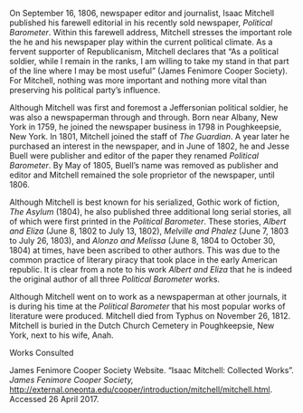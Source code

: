 On September 16, 1806, newspaper editor and journalist, Isaac Mitchell
published his farewell editorial in his recently sold newspaper,
*Political Barometer*. Within this farewell address, Mitchell stresses
the important role the he and his newspaper play within the current
political climate. As a fervent supporter of Republicanism, Mitchell
declares that “As a political soldier, while I remain in the ranks, I am
willing to take my stand in that part of the line where I may be most
useful” (James Fenimore Cooper Society). For Mitchell, nothing was more
important and nothing more vital than preserving his political party’s
influence.

Although Mitchell was first and foremost a Jeffersonian political
soldier, he was also a newspaperman through and through. Born near
Albany, New York in 1759, he joined the newspaper business in 1798 in
Poughkeepsie, New York. In 1801, Mitchell joined the staff of *The
Guardian*. A year later he purchased an interest in the newspaper, and
in June of 1802, he and Jesse Buell were publisher and editor of the
paper they renamed *Political Barometer*. By May of 1805, Buell’s name
was removed as publisher and editor and Mitchell remained the sole
proprietor of the newspaper, until 1806.

Although Mitchell is best known for his serialized, Gothic work of
fiction, *The Asylum* (1804), he also published three additional long
serial stories, all of which were first printed in the *Political
Barometer*. These stories, *Albert and Eliza* (June 8, 1802 to July 13,
1802), *Melville and Phalez* (June 7, 1803 to July 26, 1803), and
*Alonzo and Melissa* (June 8, 1804 to October 30, 1804) at times, have
been ascribed to other authors. This was due to the common practice of
literary piracy that took place in the early American republic. It is
clear from a note to his work *Albert and Eliza* that he is indeed the
original author of all three *Political Barometer* works.

Although Mitchell went on to work as a newspaperman at other journals,
it is during his time at the *Political Barometer* that his most popular
works of literature were produced. Mitchell died from Typhus on November
26, 1812. Mitchell is buried in the Dutch Church Cemetery in
Poughkeepsie, New York, next to his wife, Anah.

Works Consulted

James Fenimore Cooper Society Website. “Isaac Mitchell: Collected
Works”. *James Fenimore Cooper Society,*
http://external.oneonta.edu/cooper/introduction/mitchell/mitchell.html.
Accessed 26 April 2017.
